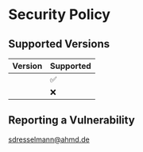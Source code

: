 # Security Policy

## Supported Versions


| Version | Supported          |
| ------- | ------------------ |
|         | :white_check_mark: |
|         | :x:                |


## Reporting a Vulnerability

sdresselmann@ahmd.de
